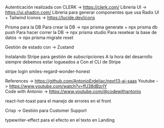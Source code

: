 

Autenticación realizada con CLERK -> https://clerk.com/
Librería UI -> https://ui.shadcn.com/ Libreria para generar componentes que usa Radix UI + Tailwind
Iconos -> https://lucide.dev/icons

Prisma para la DB
Para crear la DB ->
npx prisma generate + npx prisma db push
Para hacer correr la DB ->
npx prisma studio
Para resetear la base de datos ->
npx prisma migrate reset

Gestión de estado con -> Zustand

Instalando Stripe para gestión de subscripciones
A la hora del desarrollo siempre debemos estar logueados a Con el CLI de Stripe

stripe login
smiles-regard-wonder-honest

References -> https://github.com/AntonioErdeljac/next13-ai-saas
Youtube -> https://www.youtube.com/watch?v=ffJ38dBzrlY  
Code with Antonio -> https://www.youtube.com/@codewithantonio

react-hot-toast para el manejo de errores en el front

Crisp -> Gestión para Customer Support

typewriter-effect para el efecto en el texto en Landing
